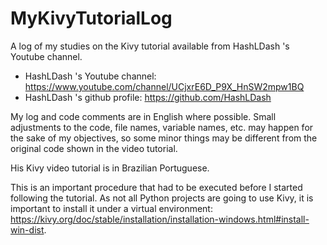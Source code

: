 # MyKivyTutorialLog

A log of my studies on the Kivy tutorial available from HashLDash 's Youtube channel.

- HashLDash 's Youtube channel: https://www.youtube.com/channel/UCjxrE6D_P9X_HnSW2mpw1BQ
- HashLDash 's github profile: https://github.com/HashLDash

My log and code comments are in English where possible. Small adjustments to the code, file names, variable names, etc. may happen for the sake of my objectives, so some minor things may be different from the original code shown in the video tutorial.

His Kivy video tutorial is in Brazilian Portuguese.

This is an important procedure that had to be executed before I started following the tutorial. As not all Python projects are going to use Kivy, it is important to install it under a virtual environment: https://kivy.org/doc/stable/installation/installation-windows.html#install-win-dist.
